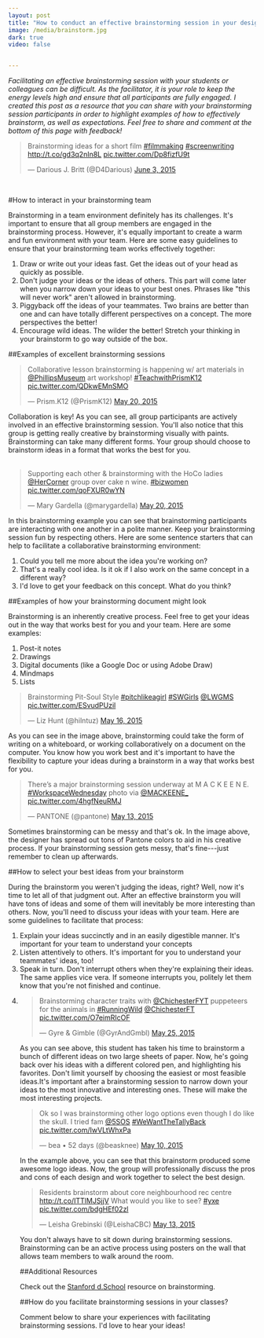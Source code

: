 ```yaml
---
layout: post
title: "How to conduct an effective brainstorming session in your design technology class"
image: /media/brainstorm.jpg
dark: true
video: false


---
```


<em> Facilitating an effective brainstorming session with your students or colleagues can be difficult. As the facilitator, it is your role to keep the energy levels high and ensure that all participants are fully engaged. I created this post as a resource that you can share with your brainstorming session participants in order to highlight examples of how to effectively brainstorm, as well as expectations. Feel free to share and comment at the bottom of this page with feedback! </em>
<br>

<blockquote class="twitter-tweet" lang="en"><p lang="en" dir="ltr">Brainstorming ideas for a short film <a href="https://twitter.com/hashtag/filmmaking?src=hash">#filmmaking</a> <a href="https://twitter.com/hashtag/screenwriting?src=hash">#screenwriting</a>&#10;<a href="http://t.co/gd3q2nIn8L">http://t.co/gd3q2nIn8L</a> <a href="http://t.co/Dp8fizfU9t">pic.twitter.com/Dp8fizfU9t</a></p>&mdash; Darious J. Britt (@D4Darious) <a href="https://twitter.com/D4Darious/status/606113402776190977">June 3, 2015</a></blockquote> <script async src="//platform.twitter.com/widgets.js" charset="utf-8"></script>
<br>

#How to interact in your brainstorming team

Brainstorming in a team environment definitely has its challenges. It's important to ensure that all group members are engaged in the brainstorming process. However, it's equally important to create a warm and fun environment with your team. Here are some easy guidelines to ensure that your brainstorming team works effectively together:

<ol>
	<li> Draw or write out your ideas fast. Get the ideas out of your head as quickly as possible. </li>
	<li> Don't judge your ideas or the ideas of others. This part will come later when you narrow down your ideas to your best ones. Phrases like "this will never work" aren't allowed in brainstorming. </li>
	<li> Piggyback off the ideas of your teammates. Two brains are better than one and can have totally different perspectives on a concept. The more perspectives the better!</li>
	<li> Encourage wild ideas. The wilder the better! Stretch your thinking in your brainstorm to go way outside of the box. </li>
</ol>

##Examples of excellent brainstorming sessions


<blockquote class="twitter-tweet" lang="en"><p lang="en" dir="ltr">Collaborative lesson brainstorming is happening w/ art materials in <a href="https://twitter.com/PhillipsMuseum">@PhillipsMuseum</a> art workshop! <a href="https://twitter.com/hashtag/TeachwithPrismK12?src=hash">#TeachwithPrismK12</a> <a href="http://t.co/QDkwEMnSMO">pic.twitter.com/QDkwEMnSMO</a></p>&mdash; Prism.K12 (@PrismK12) <a href="https://twitter.com/PrismK12/status/601084777643540480">May 20, 2015</a></blockquote> <script async src="//platform.twitter.com/widgets.js" charset="utf-8"></script>

Collaboration is key! As you can see, all group participants are actively involved in an effective brainstorming session. You'll also notice that this group is getting really creative by brainstorming visually with paints. Brainstorming can take many different forms. Your group should choose to brainstorm ideas in a format that works the best for you.
<br>
<br>


<blockquote class="twitter-tweet" lang="en"><p lang="en" dir="ltr">Supporting each other &amp; brainstorming with the HoCo ladies <a href="https://twitter.com/HerCorner">@HerCorner</a> group over cake n wine. <a href="https://twitter.com/hashtag/bizwomen?src=hash">#bizwomen</a> <a href="http://t.co/qoFXUR0wYN">pic.twitter.com/qoFXUR0wYN</a></p>&mdash; Mary Gardella (@marygardella) <a href="https://twitter.com/marygardella/status/601014577518678016">May 20, 2015</a></blockquote> <script async src="//platform.twitter.com/widgets.js" charset="utf-8"></script>

In this brainstorming example you can see that brainstorming participants are interacting with one another in a polite manner. Keep your brainstorming session fun by respecting others. Here are some sentence starters that can help to facilitate a collaborative brainstorming environment:

<ol>
	<li> Could you tell me more about the idea you're working on? </li>
	<li> That's a really cool idea. Is it ok if I also work on the same concept in a different way? </li>
	<li> I'd love to get your feedback on this concept. What do you think? </li>
</ol>


##Examples of how your brainstorming document might look

Brainstorming is an inherently creative process. Feel free to get your ideas out in the way that works best for you and your team. Here are some examples:

<ol>
	<li> Post-it notes </li>
	<li> Drawings </li>
	<li> Digital documents (like a Google Doc or using Adobe Draw) </li>
	<li> Mindmaps </li>
	<li> Lists </li>
</ol>

<blockquote class="twitter-tweet" lang="en"><p lang="en" dir="ltr">Brainstorming Pit-Soul Style <a href="https://twitter.com/hashtag/pitchlikeagirl?src=hash">#pitchlikeagirl</a> <a href="https://twitter.com/hashtag/SWGirls?src=hash">#SWGirls</a> <a href="https://twitter.com/LWGMS">@LWGMS</a> <a href="http://t.co/ESvudPUzil">pic.twitter.com/ESvudPUzil</a></p>&mdash; Liz Hunt (@hilntuz) <a href="https://twitter.com/hilntuz/status/599642513348034561">May 16, 2015</a></blockquote> <script async src="//platform.twitter.com/widgets.js" charset="utf-8"></script>

As you can see in the image above, brainstorming could take the form of writing on a whiteboard, or working collaboratively on a document on the computer. You know how you work best and it's important to have the flexibility to capture your ideas during a brainstorm in a way that works best for you.
<br>

<blockquote class="twitter-tweet" lang="en"><p lang="en" dir="ltr">There’s a major brainstorming session underway at M A C K E E N E. <a href="https://twitter.com/hashtag/WorkspaceWednesday?src=hash">#WorkspaceWednesday</a> photo via <a href="https://twitter.com/MACKEENE_">@MACKEENE_</a> <a href="http://t.co/4hgfNeuRMJ">pic.twitter.com/4hgfNeuRMJ</a></p>&mdash; PANTONE (@pantone) <a href="https://twitter.com/pantone/status/598516952278118401">May 13, 2015</a></blockquote> <script async src="//platform.twitter.com/widgets.js" charset="utf-8"></script>

Sometimes brainstorming can be messy and that's ok. In the image above, the designer has spread out tons of Pantone colors to aid in his creative process. If your brainstorming session gets messy, that's fine---just remember to clean up afterwards. 
<br>

##How to select your best ideas from your brainstorm

During the brainstorm you weren't judging the ideas, right? Well, now it's time to let all of that judgment out. After an effective brainstorm you will have tons of ideas and some of them will inevitably be more interesting than others. Now, you'll need to discuss your ideas with your team. Here are some guidelines to facilitate that process:

<ol>
	<li> Explain your ideas succinctly and in an easily digestible manner. It's important for your team to understand your concepts </li>
	<li> Listen attentively to others. It's important for you to understand your teammates' ideas, too! </li>
	<li> Speak in turn. Don't interrupt others when they're explaining their ideas. The same applies vice vera. If someone interrupts you, politely let them know that you're not finished and continue.</li>
	<li>

<blockquote class="twitter-tweet" lang="en"><p lang="en" dir="ltr">Brainstorming character traits with <a href="https://twitter.com/ChichesterFYT">@ChichesterFYT</a> puppeteers for the animals in <a href="https://twitter.com/hashtag/RunningWild?src=hash">#RunningWild</a> <a href="https://twitter.com/ChichesterFT">@ChichesterFT</a> <a href="http://t.co/O7eimRIcOF">pic.twitter.com/O7eimRIcOF</a></p>&mdash; Gyre &amp; Gimble (@GyrAndGmbl) <a href="https://twitter.com/GyrAndGmbl/status/602891693139095552">May 25, 2015</a></blockquote> <script async src="//platform.twitter.com/widgets.js" charset="utf-8"></script>

As you can see above, this student has taken his time to brainstorm a bunch of different ideas on two large sheets of paper. Now, he's going back over his ideas with a different colored pen, and highlighting his favorites. Don't limit yourself by choosing the easiest or most feasible ideas.It's important after a brainstorming session to narrow down your ideas to the most innovative and interesting ones. These will make the most interesting projects.
<br> 

<blockquote class="twitter-tweet" lang="en"><p lang="en" dir="ltr">Ok so I was brainstorming other logo options even though I do like the skull. I tried fam <a href="https://twitter.com/5SOS">@5SOS</a> <a href="https://twitter.com/hashtag/WeWantTheTallyBack?src=hash">#WeWantTheTallyBack</a> <a href="http://t.co/IwVLtWhxPa">pic.twitter.com/IwVLtWhxPa</a></p>&mdash; bea • 52 days (@beasknee) <a href="https://twitter.com/beasknee/status/597512318851764224">May 10, 2015</a></blockquote> <script async src="//platform.twitter.com/widgets.js" charset="utf-8"></script>

In the example above, you can see that this brainstorm produced some awesome logo ideas. Now, the group will professionally discuss the pros and cons of each design and work together to select the best design.
<br>

<blockquote class="twitter-tweet" lang="en"><p lang="en" dir="ltr">Residents brainstorm about core neighbourhood rec centre <a href="http://t.co/ITTlMJSjjV">http://t.co/ITTlMJSjjV</a> What would you like to see? <a href="https://twitter.com/hashtag/yxe?src=hash">#yxe</a> <a href="http://t.co/bdgHEf02zl">pic.twitter.com/bdgHEf02zl</a></p>&mdash; Leisha Grebinski (@LeishaCBC) <a href="https://twitter.com/LeishaCBC/status/598466132060852225">May 13, 2015</a></blockquote> <script async src="//platform.twitter.com/widgets.js" charset="utf-8"></script>

You don't always have to sit down during brainstorming sessions. Brainstorming can be an active process using posters on the wall that allows team members to walk around the room.
<br>

##Additional Resources

Check out the <a href="https://dschool.stanford.edu/wp-content/themes/dschool/method-cards/brainstorm-rules.pdf">Stanford d.School</a> resource on brainstorming.

##How do you facilitate brainstorming sessions in your classes?

Comment below to share your experiences with facilitating brainstorming sessions. I'd love to hear your ideas!

